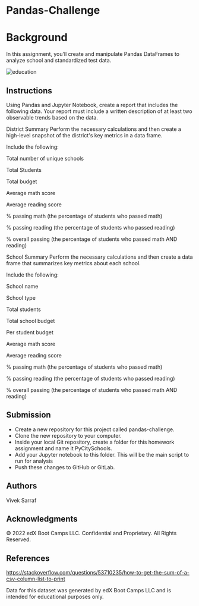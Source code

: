 # Pandas-Challenge

# Background
In this assignment, you’ll create and manipulate Pandas DataFrames to analyze school and standardized test data.

![education](https://github.com/vivsarraf/pandas-challenge/assets/135401654/0bc94cda-ce12-43a0-b579-8a50154d58b7)

## Instructions
Using Pandas and Jupyter Notebook, create a report that includes the following data. Your report must include a written description of at least two observable trends based on the data.

District Summary
Perform the necessary calculations and then create a high-level snapshot of the district's key metrics in a data frame.

Include the following:

Total number of unique schools

Total Students

Total budget

Average math score

Average reading score

% passing math (the percentage of students who passed math)

% passing reading (the percentage of students who passed reading)

% overall passing (the percentage of students who passed math AND reading)


School Summary
Perform the necessary calculations and then create a data frame that summarizes key metrics about each school.

Include the following:

School name

School type

Total students

Total school budget

Per student budget

Average math score

Average reading score

% passing math (the percentage of students who passed math)

% passing reading (the percentage of students who passed reading)

% overall passing (the percentage of students who passed math AND reading)


## Submission
 * Create a new repository for this project called pandas-challenge. 
 * Clone the new repository to your computer.
 * Inside your local Git repository, create a folder for this homework assignment and name it PyCitySchools.
 * Add your Jupyter notebook to this folder. This will be the main script to run for analysis
 * Push these changes to GitHub or GitLab.

## Authors
Vivek Sarraf

## Acknowledgments
© 2022 edX Boot Camps LLC. Confidential and Proprietary. All Rights Reserved.

## References
https://stackoverflow.com/questions/53710235/how-to-get-the-sum-of-a-csv-column-list-to-print

Data for this dataset was generated by edX Boot Camps LLC and is intended for educational purposes only.
